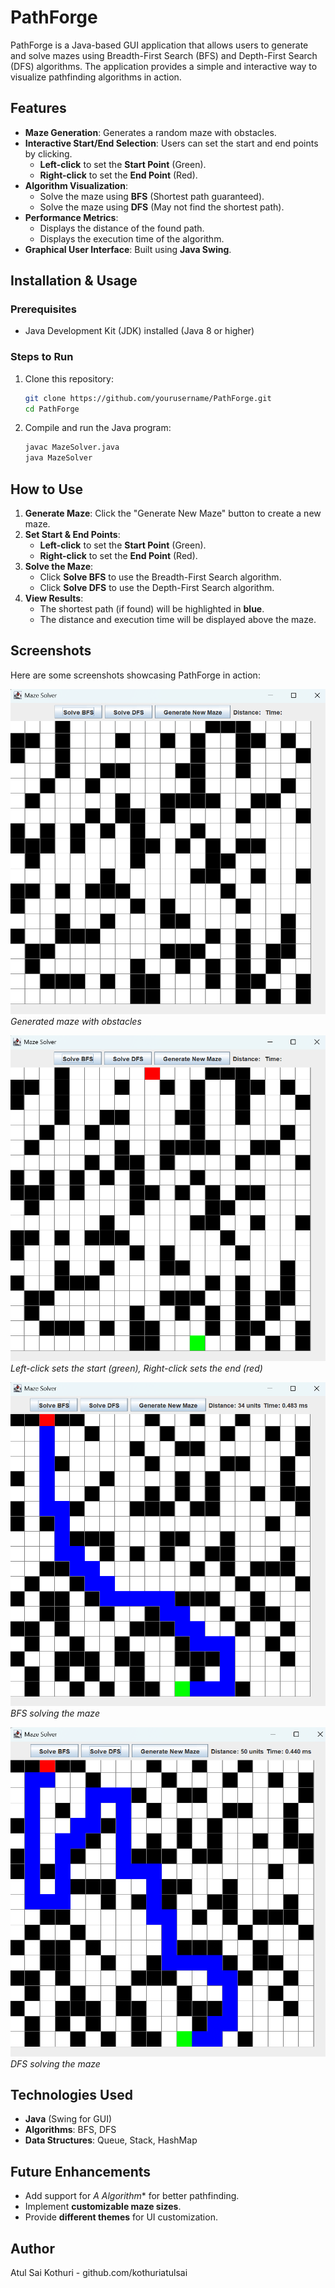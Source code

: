 # PathForge

PathForge is a Java-based GUI application that allows users to generate and solve mazes using Breadth-First Search (BFS) and Depth-First Search (DFS) algorithms. The application provides a simple and interactive way to visualize pathfinding algorithms in action.

## Features
- **Maze Generation**: Generates a random maze with obstacles.
- **Interactive Start/End Selection**: Users can set the start and end points by clicking.
  - **Left-click** to set the **Start Point** (Green).
  - **Right-click** to set the **End Point** (Red).
- **Algorithm Visualization**:
  - Solve the maze using **BFS** (Shortest path guaranteed).
  - Solve the maze using **DFS** (May not find the shortest path).
- **Performance Metrics**:
  - Displays the distance of the found path.
  - Displays the execution time of the algorithm.
- **Graphical User Interface**: Built using **Java Swing**.

## Installation & Usage
### Prerequisites
- Java Development Kit (JDK) installed (Java 8 or higher)

### Steps to Run
1. Clone this repository:
   ```sh
   git clone https://github.com/yourusername/PathForge.git
   cd PathForge
   ```
2. Compile and run the Java program:
   ```sh
   javac MazeSolver.java
   java MazeSolver
   ```

## How to Use
1. **Generate Maze**: Click the "Generate New Maze" button to create a new maze.
2. **Set Start & End Points**:
   - **Left-click** to set the **Start Point** (Green).
   - **Right-click** to set the **End Point** (Red).
3. **Solve the Maze**:
   - Click **Solve BFS** to use the Breadth-First Search algorithm.
   - Click **Solve DFS** to use the Depth-First Search algorithm.
4. **View Results**:
   - The shortest path (if found) will be highlighted in **blue**.
   - The distance and execution time will be displayed above the maze.

## Screenshots
Here are some screenshots showcasing PathForge in action:

![Maze Generation](assets/generation.png)
*Generated maze with obstacles*

![Setting Start and End Points](assets/points.png)
*Left-click sets the start (green), Right-click sets the end (red)*

![Pathfinding with BFS](assets/bfs.png)
*BFS solving the maze*

![Pathfinding with DFS](assets/dfs.png)
*DFS solving the maze*

## Technologies Used
- **Java** (Swing for GUI)
- **Algorithms**: BFS, DFS
- **Data Structures**: Queue, Stack, HashMap

## Future Enhancements
- Add support for **A* Algorithm** for better pathfinding.
- Implement **customizable maze sizes**.
- Provide **different themes** for UI customization.

## Author
Atul Sai Kothuri - github.com/kothuriatulsai
